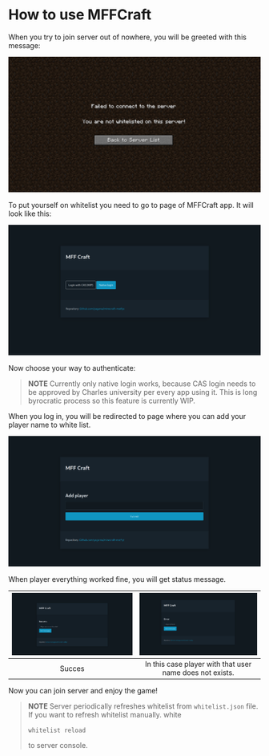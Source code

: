 # How to use MFFCraft

When you try to join server out of nowhere, you will be greeted with this message:

![not white listed](https://github.com/yagarea/minecraft-matfyz/blob/master/docs/not-white-listed.png?raw=true)

To put yourself on whitelist you need to go to page of MFFCraft app. It will look like this:

![MFFCraft homepage](https://github.com/yagarea/minecraft-matfyz/blob/master/docs/step1.png?raw=true)

Now choose your way to authenticate:

> **NOTE**
> Currently only native login works, because CAS login needs to be approved by Charles university per every app using it.
> This is long byrocratic process so this feature is currently WIP.

When you log in, you will be redirected to page where you can add your player name to white list.

![add player](https://github.com/yagarea/minecraft-matfyz/blob/master/docs/step2.png?raw=true)

When player everything worked fine, you will get status message. 

| ![success](https://github.com/yagarea/minecraft-matfyz/blob/master/docs/step2-2.png?raw=true) | ![success](https://github.com/yagarea/minecraft-matfyz/blob/master/docs/step2-3.png?raw=true) |
|:---------------------------------------------------------------------------------------------:|:---------------------------------------------------------------------------------------------:|
| Succes                                                                                        | In this case player with that user name does not exists.                                      |


Now you can join server and enjoy the game!

> **NOTE**
> Server periodically refreshes whitelist from `whitelist.json` file. If you want to refresh whitelist manually.
> white
> ```
> whitelist reload
> ```
> to server console.
